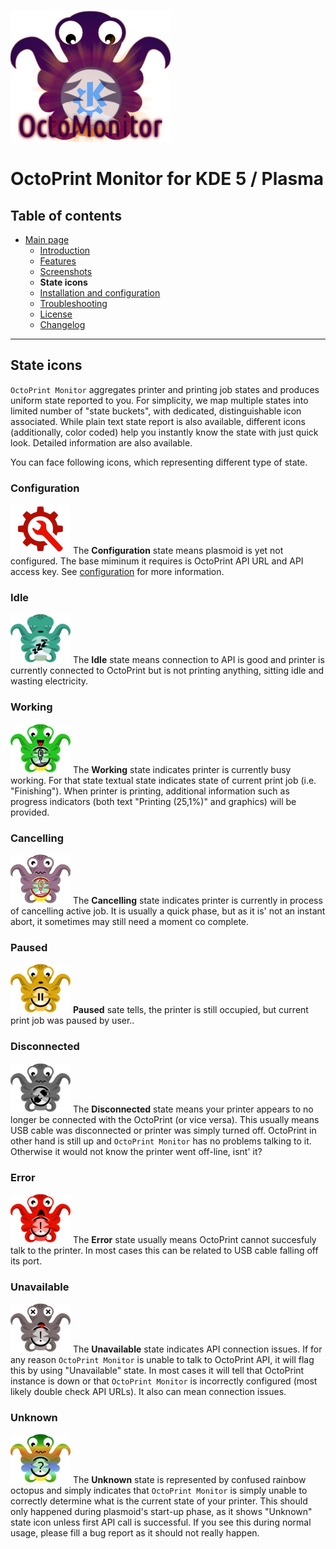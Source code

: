 ![OctoPrint Monitor](img/logo.png)
# OctoPrint Monitor for KDE 5 / Plasma #

## Table of contents ##

 * [Main page](../README.md)
   * [Introduction](../README.md#introduction)
   * [Features](../README.md#features)
   * [Screenshots](../README.md#screenshots)
   * **State icons**
   * [Installation and configuration](setup.md)
   * [Troubleshooting](troubles.md)
   * [License](../README.md#license)
   * [Changelog](../CHANGES.md)

---

## State icons ##

`OctoPrint Monitor` aggregates printer and printing job states and produces uniform state reported to you.
For simplicity, we map multiple states into limited number of "state buckets", with dedicated, distinguishable
icon associated. While plain text state report is also available, different icons (additionally, color coded)
help you instantly know the state with just quick look. Detailed information are also available. 

You can face following icons, which representing different type of state.

### Configuration ###

![Configuration](img/state-configuration.png) The **Configuration** state means plasmoid is yet not configured. The base
miminum it requires is OctoPrint API URL and API access key. See [configuration](#configuration) for more information.

### Idle ###
![Idle](img/state-idle.png) The **Idle** state means connection to API is good and printer is 
currently connected to OctoPrint but is not printing anything, sitting idle and wasting electricity.

### Working ###
![Working](img/state-working.png) The **Working** state indicates printer is currently busy working. For that state textual
state indicates state of current print job (i.e. "Finishing"). When printer is printing, additional information
such as progress indicators (both text "Printing (25,1%)" and graphics) will be provided. 

### Cancelling ###
![Working](img/state-cancelling.png) The **Cancelling** state indicates printer is currently in process of cancelling
active job. It is usually a quick phase, but as it is' not an instant abort, it sometimes may still need a moment
co complete.

### Paused ###
![Paused](img/state-paused.png) **Paused** sate tells, the printer is still occupied, but current print job
was paused by user..

### Disconnected ###
![Offline](img/state-disconnected.png) The **Disconnected** state means your printer appears to no longer
be connected with the OctoPrint (or vice versa). This usually means USB cable was disconnected or printer
was simply turned off. OctoPrint in other hand is still up and `OctoPrint Monitor` has no problems talking
to it. Otherwise it would not know the printer went off-line, isnt' it?

### Error ###
![Error](img/state-error.png) The **Error** state usually means OctoPrint cannot succesfuly talk to the
printer. In most cases this can be related to USB cable falling off its port. 

### Unavailable ###
![API Dead](img/state-dead.png) The **Unavailable** state indicates API connection issues. If for any reason
`OctoPrint Monitor` is unable to talk to OctoPrint API, it will flag this by using "Unavailable" state. In
most cases it will tell that OctoPrint instance is down or that `OctoPrint Monitor` is incorrectly configured
(most likely double check API URLs). It also can mean connection issues.  

### Unknown ###
![Unknown](img/state-unknown.png) The **Unknown** state is represented by confused rainbow octopus and simply
indicates that `OctoPrint Monitor` is simply unable to correctly determine what is the current state of your printer.
This should only happened during plasmoid's start-up  phase, as it shows "Unknown" state icon unless first API call
is successful. If you see this during normal usage, please fill a bug report as it should not really happen.
